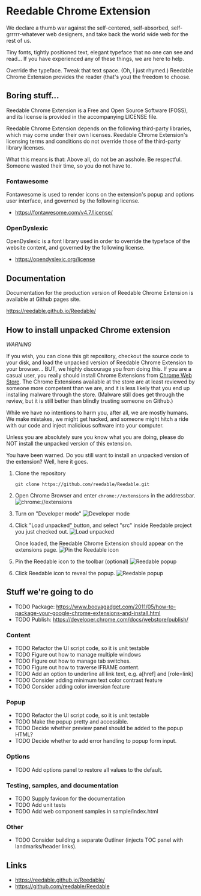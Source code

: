 # Reedable Chrome Extension

We declare a thumb war against the self-centered, self-absorbed, 
self-grrrrr-whatever web designers, and take back the world wide web for the
rest of us.

Tiny fonts, tightly positioned text, elegant typeface that no one can see and
read... If you have experienced any of these things, we are here to help.

Override the typeface. Tweak that text space. (Oh, I just rhymed.) Reedable
Chrome Extension provides the reader (that's you) the freedom to choose.


## Boring stuff...

Reedable Chrome Extension is a Free and Open Source Software (FOSS), and its
license is provided in the accompanying LICENSE file.

Reedable Chrome Extension depends on the following third-party libraries, which
may come under their own licenses. Reedable Chrome Extension's licensing terms
and conditions do not override those of the third-party library licenses.

What this means is that: Above all, do not be an asshole. Be respectful.
Someone wasted their time, so you do not have to.

### Fontawesome

Fontawesome is used to render icons on the extension's popup and options user
interface, and governed by the following license.

- https://fontawesome.com/v4.7/license/

### OpenDyslexic

OpenDyslexic is a font library used in order to override the typeface of the
website content, and governed by the following license.

- https://opendyslexic.org/license


## Documentation

Documentation for the production version of Reedable Chrome Extension is
available at Github pages site.

https://reedable.github.io/Reedable/


## How to install unpacked Chrome extension

*WARNING*

If you wish, you can clone this git repository, checkout the source code to
your disk, and load the unpacked version of Reedable Chrome Extension to your
browser... BUT, we highly discourage you from doing this. If you are a casual
user, you really should install Chrome Extensions from
[Chrome Web Store](https://chrome.google.com/webstore/category/extensions).
The Chrome Extensions available at the store are at least reviewed by someone
more competent than we are, and it is less likely that you end up installing
malware through the store. (Malware still does get through the review, but it
is still better than blindly trusting someone on Github.)

While we have no intentions to harm you, after all, we are mostly humans. We
make mistakes, we might get hacked, and someone might hitch a ride with our
code and inject malicious software into your computer.

Unless you are absolutely sure you know what you are doing, please do NOT
install the unpacked version of this extension.

You have been warned. Do you still want to install an unpacked version of the
extension? Well, here it goes.

1. Clone the repository

    `git clone https://github.com/reedable/Reedable.git`
    
2. Open Chrome Browser and enter `chrome://extensions` in the addressbar.
![chrome://extensions](https://reedable.github.io/Reedable/images/Reedable_unpacked_1.png)

3. Turn on "Developer mode"
![Developer mode](https://reedable.github.io/Reedable/images/Reedable_unpacked_2.png)

4. Click "Load unpacked" button, and select "src" inside Reedable project
   you just checked out.
![Load unpacked](https://reedable.github.io/Reedable/images/Reedable_unpacked_3.png)
   
   Once loaded, the Reedable Chrome Extension should appear on the
   extensions page.
![Pin the Reedable icon](https://reedable.github.io/Reedable/images/Reedable_unpacked_4.png)

5. Pin the Reedable icon to the toolbar (optional)
![Reedable popup](https://reedable.github.io/Reedable/images/Reedable_unpacked_5.png)

6. Click Reedable icon to reveal the popup.
![Reedable popup](https://reedable.github.io/Reedable/images/Reedable_unpacked_6.png)


## Stuff we're going to do

- TODO Package: https://www.booyagadget.com/2011/05/how-to-package-your-google-chrome-extensions-and-install.html
- TODO Publish: https://developer.chrome.com/docs/webstore/publish/

### Content

- TODO Refactor the UI script code, so it is unit testable
- TODO Figure out how to manage multiple windows
- TODO Figure out how to manage tab switches.
- TODO Figure out how to traverse IFRAME content.
- TODO Add an option to underline all link text, e.g. a[href] and [role=link]
- TODO Consider adding minimum text color contrast feature
- TODO Consider adding color inversion feature

### Popup

- TODO Refactor the UI script code, so it is unit testable
- TODO Make the popup pretty and accessible.
- TODO Decide whether preview panel should be added to the popup HTML?
- TODO Decide whether to add error handling to popup form input.

### Options

- TODO Add options panel to restore all values to the default.

### Testing, samples, and documentation

- TODO Supply favicon for the documentation
- TODO Add unit tests
- TODO Add web component samples in sample/index.html

### Other

- TODO Consider building a separate Outliner (injects TOC panel with landmarks/header links).

## Links

- https://reedable.github.io/Reedable/
- https://github.com/reedable/Reedable
